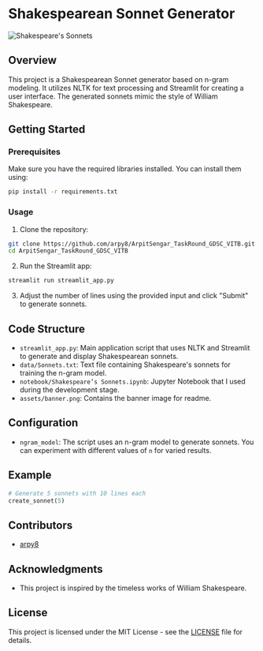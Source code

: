 # Shakespearean Sonnet Generator

![Shakespeare's Sonnets](link-to-an-image-if-any)

## Overview

This project is a Shakespearean Sonnet generator based on n-gram modeling. It utilizes NLTK for text processing and Streamlit for creating a user interface. The generated sonnets mimic the style of William Shakespeare.

## Getting Started

### Prerequisites

Make sure you have the required libraries installed. You can install them using:

```bash
pip install -r requirements.txt
```

### Usage

1. Clone the repository:

```bash
git clone https://github.com/arpy8/ArpitSengar_TaskRound_GDSC_VITB.git
cd ArpitSengar_TaskRound_GDSC_VITB
```

2. Run the Streamlit app:

```bash
streamlit run streamlit_app.py
```

3. Adjust the number of lines using the provided input and click "Submit" to generate sonnets.

## Code Structure

- `streamlit_app.py`: Main application script that uses NLTK and Streamlit to generate and display Shakespearean sonnets.
- `data/Sonnets.txt`: Text file containing Shakespeare's sonnets for training the n-gram model.
- `notebook/Shakespeare’s Sonnets.ipynb`: Jupyter Notebook that I used during the development stage.
- `assets/banner.png`: Contains the banner image for readme.

## Configuration

- `ngram_model`: The script uses an n-gram model to generate sonnets. You can experiment with different values of `n` for varied results.

## Example

```python
# Generate 5 sonnets with 10 lines each
create_sonnet(5)
```

## Contributors

- [arpy8](https://github.com/arpy8)

## Acknowledgments

- This project is inspired by the timeless works of William Shakespeare.

## License

This project is licensed under the MIT License - see the [LICENSE](LICENSE) file for details.